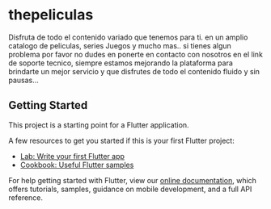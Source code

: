 # thepeliculas

Disfruta de todo el contenido variado que tenemos para ti. en un amplio catalogo de peliculas, series Juegos y mucho mas.. si tienes algun problema por favor no dudes en ponerte en contacto con nosotros en el link de soporte tecnico, siempre estamos mejorando la plataforma para brindarte un mejor servicio y que disfrutes de todo el contenido fluido y sin pausas...

## Getting Started

This project is a starting point for a Flutter application.

A few resources to get you started if this is your first Flutter project:

- [Lab: Write your first Flutter app](https://flutter.dev/docs/get-started/codelab)
- [Cookbook: Useful Flutter samples](https://flutter.dev/docs/cookbook)

For help getting started with Flutter, view our
[online documentation](https://flutter.dev/docs), which offers tutorials,
samples, guidance on mobile development, and a full API reference.
